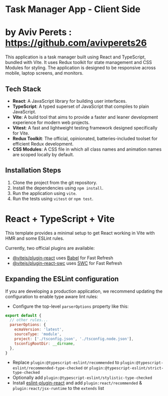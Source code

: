 # Task Manager App - Client Side 
# by Aviv Perets : https://github.com/avivperets26

This application is a task manager built using React and TypeScript, bundled with Vite. It uses Redux toolkit for state management and CSS Modules for styling. The application is designed to be responsive across mobile, laptop screens, and monitors.

## Tech Stack

- **React**: A JavaScript library for building user interfaces.
- **TypeScript**: A typed superset of JavaScript that compiles to plain JavaScript.
- **Vite**: A build tool that aims to provide a faster and leaner development experience for modern web projects.
- **Vitest**: A fast and lightweight testing framework designed specifically for Vite.
- **Redux Toolkit**: The official, opinionated, batteries-included toolset for efficient Redux development.
- **CSS Modules**: A CSS file in which all class names and animation names are scoped locally by default.

## Installation Steps

1. Clone the project from the git repository.
2. Install the dependencies using `npm install`.
3. Run the application using `vite`.
4. Run the tests using `vitest` or `npm test`.
   

# React + TypeScript + Vite

This template provides a minimal setup to get React working in Vite with HMR and some ESLint rules.

Currently, two official plugins are available:

- [@vitejs/plugin-react](https://github.com/vitejs/vite-plugin-react/blob/main/packages/plugin-react/README.md) uses [Babel](https://babeljs.io/) for Fast Refresh
- [@vitejs/plugin-react-swc](https://github.com/vitejs/vite-plugin-react-swc) uses [SWC](https://swc.rs/) for Fast Refresh

## Expanding the ESLint configuration

If you are developing a production application, we recommend updating the configuration to enable type aware lint rules:

- Configure the top-level `parserOptions` property like this:

```js
export default {
  // other rules...
  parserOptions: {
    ecmaVersion: 'latest',
    sourceType: 'module',
    project: ['./tsconfig.json', './tsconfig.node.json'],
    tsconfigRootDir: __dirname,
  },
}
```

- Replace `plugin:@typescript-eslint/recommended` to `plugin:@typescript-eslint/recommended-type-checked` or `plugin:@typescript-eslint/strict-type-checked`
- Optionally add `plugin:@typescript-eslint/stylistic-type-checked`
- Install [eslint-plugin-react](https://github.com/jsx-eslint/eslint-plugin-react) and add `plugin:react/recommended` & `plugin:react/jsx-runtime` to the `extends` list

